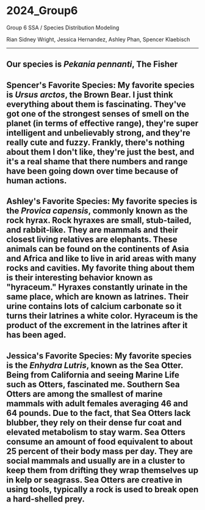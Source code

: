 # 2024_Group6
Group 6 SSA / Species Distribution Modeling

Rian Sidney Wright, Jessica Hernandez, Ashley Phan, Spencer Klaebisch

---
Our species is *Pekania pennanti*, The Fisher
---
**Spencer's Favorite Species:** My favorite species is *Ursus arctos*, the Brown Bear. I just think everything about them is fascinating. They've got one of the strongest senses of smell on the planet (in terms of effective range), they're super intelligent and unbelievably strong, and they're really cute and fuzzy. Frankly, there's nothing about them I don't like, they're just the best, and it's a real shame that there numbers and range have been going down over time because of human actions.
---
**Ashley's Favorite Species:** My favorite species is the *Provica capensis*, commonly known as the rock hyrax. Rock hyraxes are small, stub-tailed, and rabbit-like. They are mammals and their closest living relatives are elephants. These animals can be found on the continents of Asia and Africa and like to live in arid areas with many rocks and cavities. My favorite thing about them is their interesting behavior known as "hyraceum." Hyraxes constantly urinate in the same place, which are known as latrines. Their urine contains lots of calcium carbonate so it turns their latrines a white color. Hyraceum is the product of the excrement in the latrines after it has been aged. 
---
**Jessica's Favorite Species:** My favorite species is the *Enhydra Lutris*, known as the Sea Otter. Being from California and seeing Marine Life such as Otters, fascinated me. Southern Sea Otters are among the smallest of marine mammals with adult females averaging 46 and 64 pounds. Due to the fact, that Sea Otters lack blubber, they rely on their dense fur coat and elevated metabolism to stay warm. Sea Otters consume an amount of food equivalent to about 25 percent of their body mass per day. They are social mammals and usually are in a cluster to keep them from drifting they wrap themselves up in kelp or seagrass. Sea Otters are creative in using tools, typically a rock is used to break open a hard-shelled prey.
---

